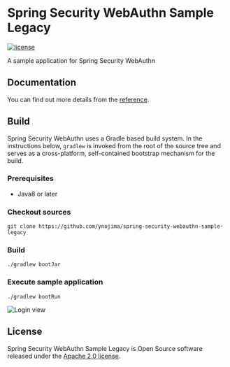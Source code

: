 # Spring Security WebAuthn Sample Legacy

[![license](https://img.shields.io/github/license/ynojima/spring-security-webauthn-sample-legacy.svg)](https://github.com/ynojima/spring-security-webauthn-sample-legacy/blob/master/LICENSE.txt)

A sample application for Spring Security WebAuthn

## Documentation

You can find out more details from the [reference](https://ynojima.github.io/spring-security-webauthn-sample-legacy/en/).

## Build

Spring Security WebAuthn uses a Gradle based build system.
In the instructions below, `gradlew` is invoked from the root of the source tree and serves as a cross-platform,
self-contained bootstrap mechanism for the build.

### Prerequisites

- Java8 or later

### Checkout sources

```
git clone https://github.com/ynojima/spring-security-webauthn-sample-legacy
```

### Build

```
./gradlew bootJar
```

### Execute sample application

```
./gradlew bootRun
```

![Login view](./docs/src/reference/asciidoc/en/images/login.png "Login view")

## License

Spring Security WebAuthn Sample Legacy is Open Source software released under the
[Apache 2.0 license](http://www.apache.org/licenses/LICENSE-2.0.html).
